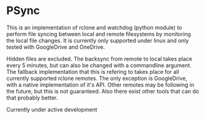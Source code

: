 # PSync
This is an implementation of rclone and watchdog (python module) to perform file syncing between local and remote filesystems by monitoring the local file changes. 
It is currently only supported under linux and only tested with GoogleDrive and OneDrive.

Hidden files are excluded. The backsync from remote to local takes place every 5 minutes, but can also be changed with a commandline argument.
The fallback implementation that this is refering to takes place for all currently supported rclone remotes. The only exception is GoogleDrive, with a native implementation of it's API. Other remotes may be following in the future, but this is not guaranteed. Also there exist other tools that can do that probably better. 

Currently under active development

